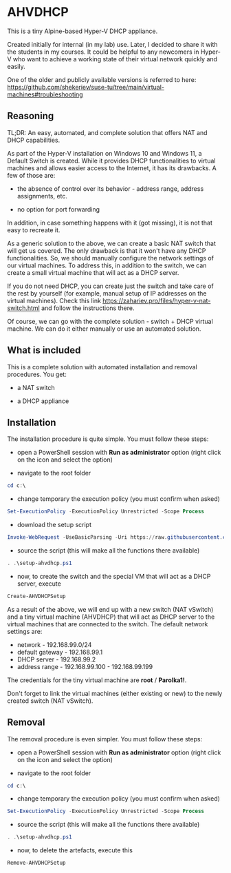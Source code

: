 # AHVDHCP

This is a tiny Alpine-based Hyper-V DHCP appliance.

Created initially for internal (in my lab) use. Later, I decided to share it with the students in my courses. It could be helpful to any newcomers in Hyper-V who want to achieve a working state of their virtual network quickly and easily.

One of the older and publicly available versions is referred to here: <https://github.com/shekeriev/suse-tu/tree/main/virtual-machines#troubleshooting>

## Reasoning

TL;DR: An easy, automated, and complete solution that offers NAT and DHCP capabilities.

As part of the Hyper-V installation on Windows 10 and Windows 11, a Default Switch is created. While it provides DHCP functionalities to virtual machines and allows easier access to the Internet, it has its drawbacks. A few of those are:

 - the absence of control over its behavior - address range, address assignments, etc.

 - no option for port forwarding

In addition, in case something happens with it (got missing), it is not that easy to recreate it.

As a generic solution to the above, we can create a basic NAT switch that will get us covered. The only drawback is that it won't have any DHCP functionalities. So, we should manually configure the network settings of our virtual machines. To address this, in addition to the switch, we can create a small virtual machine that will act as a DHCP server.

If you do not need DHCP, you can create just the switch and take care of the rest by yourself (for example, manual setup of IP addresses on the virtual machines). Check this link <https://zahariev.pro/files/hyper-v-nat-switch.html> and follow the instructions there.

Of course, we can go with the complete solution - switch + DHCP virtual machine. We can do it either manually or use an automated solution.

## What is included

This is a complete solution with automated installation and removal procedures. You get:
 - a NAT switch

 - a DHCP appliance

## Installation

The installation procedure is quite simple. You must follow these steps:

- open a PowerShell session with **Run as administrator** option (right click on the icon and select the option)

- navigate to the root folder

```powershell        
cd c:\
```

- change temporary the execution policy (you must confirm when asked)

```powershell
Set-ExecutionPolicy -ExecutionPolicy Unrestricted -Scope Process
```

- download the setup script

```powershell
Invoke-WebRequest -UseBasicParsing -Uri https://raw.githubusercontent.com/shekeriev/ahvdhcp/main/setup-ahvdhcp.ps1 -OutFile setup-ahvdhcp.ps1
```

- source the script (this will make all the functions there available)

```powershell
. .\setup-ahvdhcp.ps1
```

- now, to create the switch and the special VM that will act as a DHCP server, execute

```powershell
Create-AHVDHCPSetup
```

As a result of the above, we will end up with a new switch (NAT vSwitch) and a tiny virtual machine (AHVDHCP) that will act as DHCP server to the virtual machines that are connected to the switch. The default network settings are:

- network - 192.168.99.0/24
- default gateway - 192.168.99.1
- DHCP server - 192.168.99.2
- address range - 192.168.99.100 - 192.168.99.199

The credentials for the tiny virtual machine are **root** / **Parolka1!**.

Don't forget to link the virtual machines (either existing or new) to the newly created switch (NAT vSwitch).

## Removal

The removal procedure is even simpler. You must follow these steps:

- open a PowerShell session with **Run as administrator** option (right click on the icon and select the option)

- navigate to the root folder

```powershell        
cd c:\
```

- change temporary the execution policy (you must confirm when asked)

```powershell
Set-ExecutionPolicy -ExecutionPolicy Unrestricted -Scope Process
```

- source the script (this will make all the functions there available)

```powershell
. .\setup-ahvdhcp.ps1
```

- now, to delete the artefacts, execute this

```powershell
Remove-AHVDHCPSetup
```
